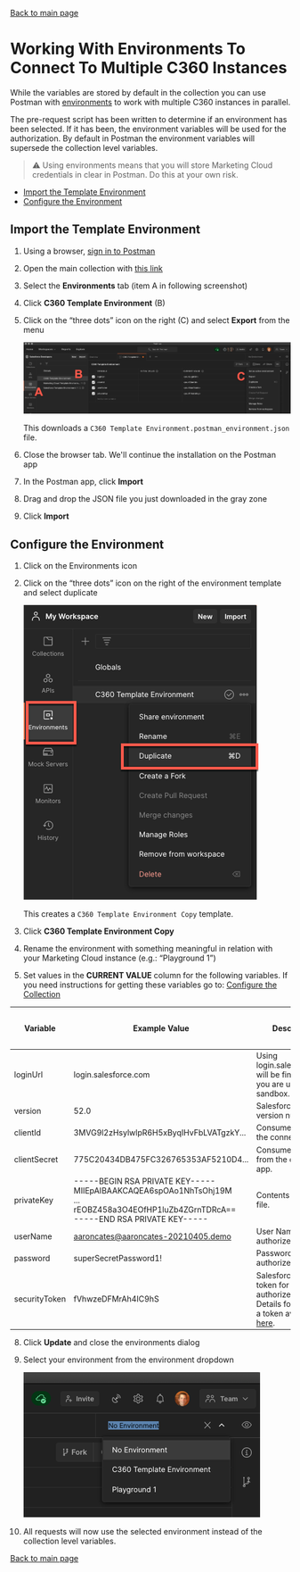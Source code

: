 [Back to main page](README.md)

# Working With Environments To Connect To Multiple C360 Instances

While the variables are stored by default in the collection you can use Postman with [environments](#https://learning.postman.com/docs/sending-requests/managing-environments/) to work with multiple C360 instances in parallel.

The pre-request script has been written to determine if an environment has been selected. If it has been, the environment variables will be used for the authorization. By default in Postman the environment variables will supersede the collection level variables. 

> ⚠️  Using environments means that you will store Marketing Cloud credentials in clear in Postman. Do this at your own risk.

- [Import the Template Environment](#import-the-template-environment)
- [Configure the Environment](#configure-the-environment)

## Import the Template Environment

1. Using a browser, [sign in to Postman](https://identity.getpostman.com/login)
2. Open the main collection with [this link](https://www.postman.com/salesforce-developers/workspace/salesforce-developers)
3. Select the **Environments** tab (item A in following screenshot)
4. Click **C360 Template Environment** (B)
5. Click on the “three dots” icon on the right (C) and select **Export** from the menu

    ![Export environment screenshot](images/export-env.png)

    This downloads a `C360 Template Environment.postman_environment.json` file.

6. Close the browser tab. We'll continue the installation on the Postman app
7. In the Postman app, click **Import**
8. Drag and drop the JSON file you just downloaded in the gray zone
9. Click **Import**

## Configure the Environment

1. Click on the Environments icon
2. Click on the “three dots” icon on the right of the environment template and select duplicate

	![Manage environment screenshot](images/manage-env.png)

    This creates a `C360 Template Environment Copy` template.

3. Click **C360 Template Environment Copy**
4. Rename the environment with something meaningful in relation with your Marketing Cloud instance (e.g.: “Playground 1”)
5. Set values in the **CURRENT VALUE** column for the following variables. If you need instructions for getting these variables go to: [Configure the Collection](install-the-collection.md#configure-the-collection)

|Variable|Example Value|Description|Used In Direct APIs|Used In Connect APIs
|-|-|-|-|-|
|loginUrl|login.salesforce.com|Using login.salesforce.com will be fine unless you are using a sandbox.|X|X|
|version|52.0|Salesforce API version number||X|
|clientId|3MVG9l2zHsylwlpR6H5xByqIHvFbLVATgzkY...|Consumer key from the connected app.|X|X|
|clientSecret|775C20434DB475FC326765353AF5210D4...|Consumer secret from the connected app.||X|
|privateKey|-----BEGIN RSA PRIVATE KEY----- MIIEpAIBAAKCAQEA6spOAo1NhTsOhj19M  <br />...<br />  rEOBZ458a3O4EOfHP1luZb4ZGrnTDRcA== <br /> -----END RSA PRIVATE KEY-----| Contents of host.key file.|X||
|userName|aaroncates@aaroncates-20210405.demo|User Name of the authorized user.|X|X|
|password|superSecretPassword1!|Password of the authorized user.||X|
|securityToken|fVhwzeDFMrAh4IC9hS|Salesforce security token for the authorized user. Details for securing a token available [here](https://developer.salesforce.com/docs/atlas.en-us.api.meta/api/sforce_api_concepts_security.htm).||X|

8. Click **Update** and close the environments dialog
9. Select your environment from the environment dropdown

    ![Select environment screenshot](images/select-env.png)
10. All requests will now use the selected environment instead of the collection level variables.

[Back to main page](README.md)